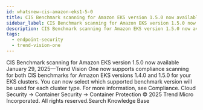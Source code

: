 ```yaml
---
id: whatsnew-cis-amazon-eks1-5-0
title: CIS Benchmark scanning for Amazon EKS version 1.5.0 now available
sidebar_label: CIS Benchmark scanning for Amazon EKS version 1.5.0 now available
description: CIS Benchmark scanning for Amazon EKS version 1.5.0 now available
tags:
  - endpoint-security
  - trend-vision-one
---
```


 CIS Benchmark scanning for Amazon EKS version 1.5.0 now available January 29, 2025—Trend Vision One now supports compliance scanning for both CIS benchmarks for Amazon EKS versions 1.4.0 and 1.5.0 for your EKS clusters. You can now select which supported benchmark version will be used for each cluster type. For more information, see Compliance. Cloud Security → Container Security → Container Protection © 2025 Trend Micro Incorporated. All rights reserved.Search Knowledge Base
